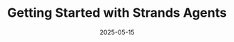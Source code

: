 ---
title: "Getting Started with Strands Agents"
description: Learn how to build AI agents using AWS's open source Strands Agents SDK, from fundamentals to multi-agent systems and deployment
date: 2025-05-15
skillLevel: Intermediate
url: https://catalog.us-east-1.prod.workshops.aws/workshops/33f099a6-45a2-47d7-9e3c-a23a6568821e/en-US
image: "https://static.us-east-1.prod.workshops.aws/public/61108521-69f3-4b42-bacf-82a1dd919af5/static/images/interactive_recipe_agent.png"
frameworks:
  - Strands
  - MCP
services:
  - Amazon Bedrock
category: Workshop
---